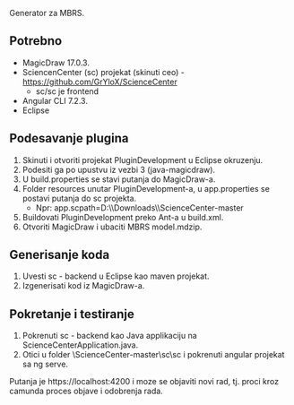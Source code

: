 Generator za MBRS.

## Potrebno
-  MagicDraw 17.0.3.
- SciencenCenter (sc) projekat (skinuti ceo) - https://github.com/GrYloX/ScienceCenter
  - sc/sc je frontend
-  Angular CLI 7.2.3.
- Eclipse

## Podesavanje plugina
1. Skinuti i otvoriti projekat PluginDevelopment u Eclipse okruzenju.
2. Podesiti ga po upustvu iz vezbi 3 (java-magicdraw).
3. U build.properties se stavi putanja do MagicDraw-a.
4. Folder resources unutar PluginDevelopment-a, u app.properties se postavi putanja do sc projekta. 
   - Npr: app.scpath=D:\\\Downloads\\\ScienceCenter-master
5. Buildovati PluginDevelopment preko Ant-a u build.xml.
6. Otvoriti MagicDraw i ubaciti MBRS model.mdzip.

## Generisanje koda
1. Uvesti sc - backend u Eclipse kao maven projekat. 
2. Izgenerisati kod iz MagicDraw-a.

## Pokretanje i testiranje
1. Pokrenuti sc - backend kao Java applikaciju na ScienceCenterApplication.java.
2. Otici u folder \ScienceCenter-master\sc\sc i pokrenuti angular projekat sa ng serve.

Putanja je https://localhost:4200 i moze se objaviti novi rad, tj. proci kroz camunda proces objave i odobrenja rada.

